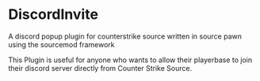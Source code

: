 # DiscordInvite
A discord popup plugin for counterstrike source written in source pawn using the sourcemod framework


This Plugin is useful for anyone who wants to allow their playerbase to join their discord server directly from Counter Strike Source.
